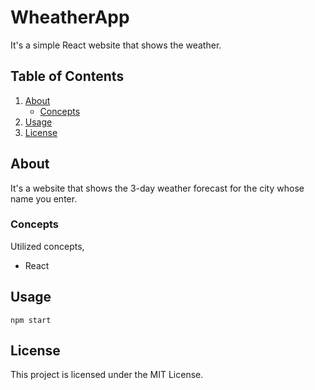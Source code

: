 # WheatherApp
It's a simple React website that shows the weather.

## Table of Contents

1. [About](#about)
    - [Concepts](#concepts)
2. [Usage](#usage)
3. [License](#license)


## About

It's a website that shows the 3-day weather forecast for the city whose name you enter.

### Concepts
Utilized concepts,
- React


## Usage

```
npm start
```

## License

This project is licensed under the MIT License.





